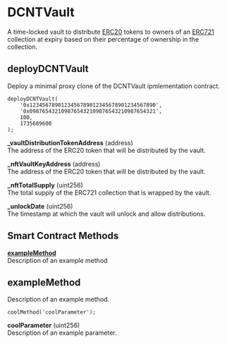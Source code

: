 # DCNTVault

A time-locked vault to distribute [ERC20](https://eips.ethereum.org/EIPS/eip-20) tokens to owners of an [ERC721](https://eips.ethereum.org/EIPS/eip-721) collection at expiry based on their percentage of ownership in the collection.

## deployDCNTVault

Deploy a minimal proxy clone of the DCNTVault ipmlementation contract.

```
deployDCNTVault(
	'0x1234567890123456789012345678901234567890',
	'0x0987654321098765432109876543210987654321',
	100,
	1735689600
);

```

**_vaultDistributionTokenAddress** (address)  
The address of the ERC20 token that will be distributed by the vault.

**_nftVaultKeyAddress** (address)  
The address of the ERC20 token that will be distributed by the vault.

**_nftTotalSupply** (uint256)  
The total supply of the ERC721 collection that is wrapped by the vault.

**_unlockDate** (uint256)  
The timestamp at which the vault will unlock and allow distributions.

## Smart Contract Methods

[**exampleMethod**](#examplemethod)  
Description of an example method

## exampleMethod

Description of an example method.

```
coolMethod('coolParameter');
```

**coolParameter** (uint256)  
Description of an example parameter.
